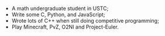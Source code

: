 - A math undergraduate student in USTC;
- Write some C, Python, and JavaScript;
- Wrote lots of C++ when still doing competitive programming;
- Play Minecraft, PvZ, O2NI and Project-Euler.
